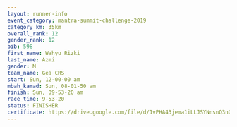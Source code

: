 ```yaml
---
layout: runner-info 
event_category: mantra-summit-challenge-2019 
category_km: 35km 
overall_rank: 12
gender_rank: 12
bib: 598
first_name: Wahyu Rizki
last_name: Azmi
gender: M
team_name: Gea CRS
start: Sun, 12-00-00 am
mbah_kamad: Sun, 08-01-50 am
finish: Sun, 09-53-20 am
race_time: 9-53-20
status: FINISHER
certificate: https://drive.google.com/file/d/1vPHA43jema1iLLJSYNnsnQ3nQx4WMBNV/view?usp=sharing
---
```

